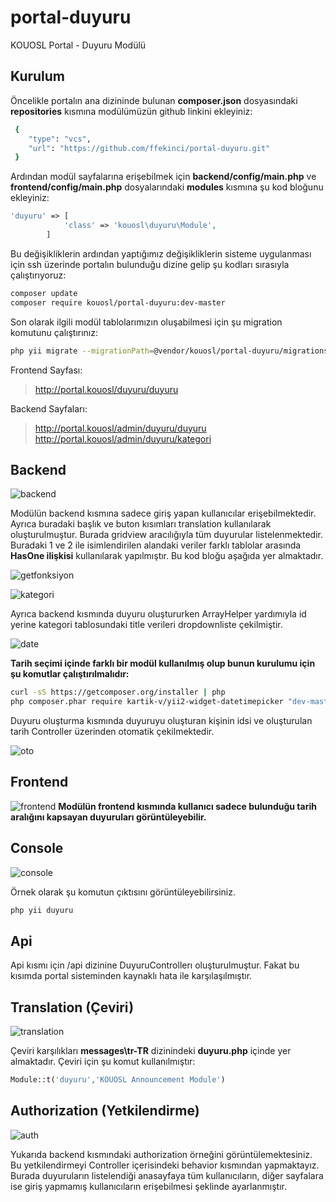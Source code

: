 # portal-duyuru
KOUOSL Portal -  Duyuru Modülü

## Kurulum
Öncelikle portalın ana dizininde bulunan **composer.json** dosyasındaki **repositories** kısmına modülümüzün github linkini ekleyiniz:
```bash
 {
    "type": "vcs",
    "url": "https://github.com/ffekinci/portal-duyuru.git"
 }
````
Ardından modül sayfalarına erişebilmek için **backend/config/main.php** ve **frontend/config/main.php** dosyalarındaki **modules** kısmına şu kod bloğunu ekleyiniz:
```php
'duyuru' => [
            'class' => 'kouosl\duyuru\Module',
        ]
````

Bu değişikliklerin ardından yaptığımız değişikliklerin sisteme uygulanması için ssh üzerinde portalın bulunduğu dizine gelip şu kodları sırasıyla çalıştırıyoruz:
```bash
composer update
composer require kouosl/portal-duyuru:dev-master
````

Son olarak ilgili modül tablolarımızın oluşabilmesi için şu migration komutunu çalıştırınız:
```bash
php yii migrate --migrationPath=@vendor/kouosl/portal-duyuru/migrations
````

Frontend Sayfası:
>http://portal.kouosl/duyuru/duyuru

Backend Sayfaları:
>http://portal.kouosl/admin/duyuru/duyuru
>http://portal.kouosl/admin/duyuru/kategori


## Backend
![backend](https://user-images.githubusercontent.com/37485719/50739367-696bb380-11f0-11e9-886e-186d349df8a6.png)

Modülün backend kısmına sadece giriş yapan kullanıcılar erişebilmektedir. Ayrıca buradaki başlık ve buton kısımları translation kullanılarak oluşturulmuştur. Burada gridview aracılığıyla tüm duyurular listelenmektedir. Buradaki 1 ve 2 ile isimlendirilen alandaki veriler farklı tablolar arasında **HasOne ilişkisi** kullanılarak yapılmıştır. Bu kod bloğu aşağıda yer almaktadır.


![getfonksiyon](https://user-images.githubusercontent.com/37485719/50739397-d717df80-11f0-11e9-955f-6ab6b1a2e9d8.png)

![kategori](https://user-images.githubusercontent.com/37485719/50739435-67eebb00-11f1-11e9-9692-22a93485e32b.png)

Ayrıca backend kısmında duyuru oluştururken ArrayHelper yardımıyla id yerine kategori tablosundaki title verileri dropdownliste çekilmiştir.

![date](https://user-images.githubusercontent.com/37485719/50739529-fb74bb80-11f2-11e9-8f79-8098e7669f7d.png)


**Tarih seçimi içinde farklı bir modül kullanılmış olup bunun kurulumu için şu komutlar çalıştırılmalıdır:**

```bash
curl -sS https://getcomposer.org/installer | php
php composer.phar require kartik-v/yii2-widget-datetimepicker "dev-master"
```

Duyuru oluşturma kısmında duyuruyu oluşturan kişinin idsi ve oluşturulan tarih Controller üzerinden otomatik çekilmektedir.

![oto](https://user-images.githubusercontent.com/37485719/50739507-9faa3280-11f2-11e9-944d-dd512a7542d4.png)


## Frontend
![frontend](https://user-images.githubusercontent.com/37485719/50739538-0cbdc800-11f3-11e9-8ded-e908fc1697f2.png)
**Modülün frontend kısmında kullanıcı sadece bulunduğu tarih aralığını kapsayan duyuruları görüntüleyebilir.**


## Console
![console](https://user-images.githubusercontent.com/37485719/50739564-63c39d00-11f3-11e9-97c4-479dffdb26b0.gif)

Örnek olarak şu komutun çıktısını görüntüleyebilirsiniz.
```bash
php yii duyuru
```

## Api
Api kısmı için /api dizinine DuyuruControllerı oluşturulmuştur. Fakat bu kısımda portal sisteminden kaynaklı hata ile karşılaşılmıştır.


## Translation (Çeviri)
![translation](https://user-images.githubusercontent.com/37485719/50739631-4ba04d80-11f4-11e9-9225-ca17938d321f.png)

Çeviri karşılıkları **messages\tr-TR** dizinindeki **duyuru.php** içinde yer almaktadır. Çeviri için şu komut kullanılmıştır:
```php
Module::t('duyuru','KOUOSL Announcement Module')
```

## Authorization (Yetkilendirme)
![auth](https://user-images.githubusercontent.com/37485719/50739686-b3ef2f00-11f4-11e9-9125-16ff1f0f0b0c.png)

Yukarıda backend kısmındaki authorization örneğini görüntülemektesiniz. Bu yetkilendirmeyi Controller içerisindeki behavior kısmından yapmaktayız. Burada duyuruların listelendiği anasayfaya tüm kullanıcıların, diğer sayfalara ise giriş yapmamış kullanıcıların erişebilmesi şeklinde ayarlanmıştır.



